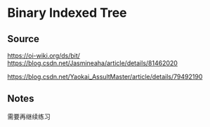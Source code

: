 # Binary Indexed Tree

## Source
https://oi-wiki.org/ds/bit/
https://blog.csdn.net/Jasmineaha/article/details/81462020

https://blog.csdn.net/Yaokai_AssultMaster/article/details/79492190
## Notes
需要再继续练习

